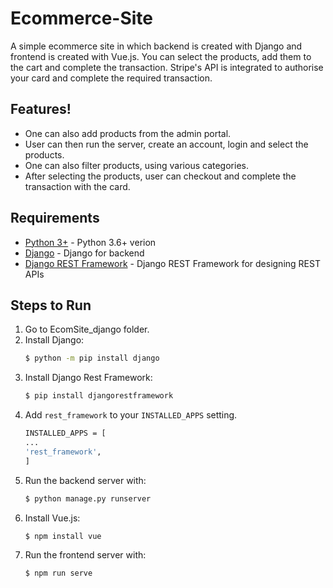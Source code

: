 # Ecommerce-Site
A simple ecommerce site in which backend is created with Django and frontend is created with Vue.js.
You can select the products, add them to the cart and complete the transaction.
Stripe's API is integrated to authorise your card and complete the required transaction.

## Features!

  - One can also add products from the admin portal.
  - User can then run the server, create an account, login and select the products.
  - One can also filter products, using various categories.
  - After selecting the products, user can checkout and complete the transaction with the card.

## Requirements

* [Python 3+](https://www.python.org/download/releases/3.0/?) - Python 3.6+ verion
* [Django](https://www.djangoproject.com/) - Django for backend
* [Django REST Framework](https://www.django-rest-framework.org/) - Django REST Framework for designing REST APIs


## Steps to Run
1. Go to EcomSite_django folder.
2. Install Django:
   ```sh
   $ python -m pip install django
   ```
3. Install Django Rest Framework:
   ```sh
   $ pip install djangorestframework
   ```
4. Add `rest_framework` to your `INSTALLED_APPS` setting.
    ```sh
   INSTALLED_APPS = [
    ...
    'rest_framework',
   ]
   ```
5. Run the backend server with:
   ```sh
   $ python manage.py runserver
   ```
6. Install Vue.js:
   ```sh
   $ npm install vue
   ```
7. Run the frontend server with:
   ```sh
   $ npm run serve
   ```
